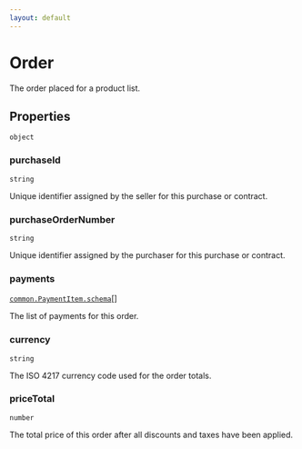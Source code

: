 ```yaml
---
layout: default
---
```


# Order

The order placed for a product list.
## Properties

`object`


###  purchaseId
`string` 

Unique identifier assigned by the seller for this purchase or contract.


###  purchaseOrderNumber
`string` 

Unique identifier assigned by the purchaser for this purchase or contract.


###  payments
[`common.PaymentItem.schema`](../common/PaymentItem.schema.md)[] 

The list of payments for this order.


###  currency
`string` 

The ISO 4217 currency code used for the order totals.


###  priceTotal
`number` 

The total price of this order after all discounts and taxes have been applied.



